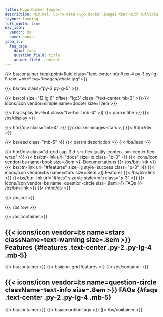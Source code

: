 ```yaml
---
title: Hugo Docker Images
description: Minimal, up-to-date Hugo docker images that with multiple variants, such as extended version, Git, Go, Node.js, NPM, Dart Sass and more.
layout: landing
full_width: true
nav_icon:
  vendor: bs
  name: house
json_ld:
  faq_page:
    data: faqs
    question_field: title
    answer_field: content
---
```


{{< bs/container breakpoint=fluid class="text-center mb-5 px-4 py-3 py-lg-5 text-white" bg="images/whale.jpg" >}}

{{< bs/row class="py-3 py-lg-5" >}}

{{< bs/col size="12 lg:6" offset="lg:3" class="text-center mb-3" >}}
  {{< icons/icon vendor=simple name=docker size=10em >}}

{{< bs/display level=4 class="fw-bold mb-4" >}}
  {{< param title >}}
{{< /bs/display >}}

{{< html/div class="mb-4" >}}
  {{< docker-images-stats >}}
{{< /html/div >}}

{{< bs/lead class="mb-5" >}}
  {{< param description >}}
{{< /bs/lead >}}

{{< html/div class="d-grid gap-3 d-sm-flex justify-content-sm-center flex-wrap" >}}
  {{< bs/btn-link url="docs" size=lg class="p-3" >}}
    {{< icons/icon vendor=bs name=book size=.8em >}} Documentations
  {{< /bs/btn-link >}}
  {{< bs/btn-link url="#features" size=lg style=success class="p-3" >}}
    {{< icons/icon vendor=bs name=stars size=.8em >}} Features
  {{< /bs/btn-link >}}
  {{< bs/btn-link url="#faqs" size=lg style=info class="p-3" >}}
    {{< icons/icon vendor=bs name=question-circle size=.8em >}} FAQs
  {{< /bs/btn-link >}}
{{< /html/div >}}

{{< /bs/col >}}

{{< /bs/row >}}

{{< /bs/container >}}

## {{< icons/icon vendor=bs name=stars className=text-warning size=.8em >}} Features {#features .text-center .py-2 .py-lg-4 .mb-5}

{{< bs/container >}}
{{< bs/icon-grid features >}}
{{< /bs/container >}}

## {{< icons/icon vendor=bs name=question-circle className=text-info size=.8em >}} FAQs {#faqs .text-center .py-2 .py-lg-4 .mb-5}

{{< bs/container >}}
{{< bs/accordion faqs >}}
{{< /bs/container >}}
